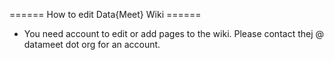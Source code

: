 ====== How to edit Data{Meet} Wiki ======
  - You need account to edit or add pages to the wiki. Please contact thej @ datameet dot org for an account.